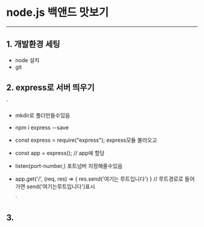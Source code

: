# node.js 백앤드 맛보기

---

## 1. 개발환경 세팅

- node 설치
- git

## 2. express로 서버 띄우기

`

- mkdir로 폴더만들수있음
- npm i express --save
- const express = require("express"); express모듈 불러오고
- const app = express(); // app에 할당
- listen(port-number,) 포트넘버 지정해줄수있음
- app.get('/', (req, res) => {
  res.send('여기는 루트입니다')
  } // 루트경로로 들어가면 send('여기는루트입니다')표시

  `

## 3.
